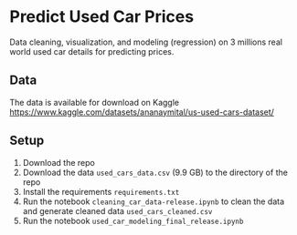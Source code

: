 # Predict Used Car Prices
Data cleaning, visualization, and modeling (regression) on 3 millions real world used car details for predicting prices.

## Data
The data is available for download on Kaggle https://www.kaggle.com/datasets/ananaymital/us-used-cars-dataset/

## Setup
1. Download the repo
2. Download the data `used_cars_data.csv` (9.9 GB) to the directory of the repo
3. Install the requirements `requirements.txt`
4. Run the notebook `cleaning_car_data-release.ipynb` to clean the data and generate cleaned data `used_cars_cleaned.csv`
5. Run the notebook `used_car_modeling_final_release.ipynb`
